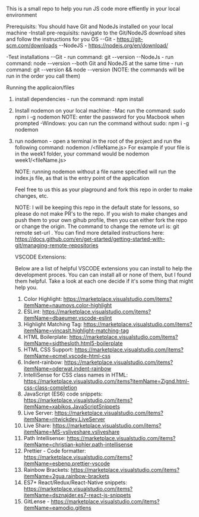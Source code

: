This is a small repo to help you run JS code more effiently in your local environment

Prerequisits: You should have Git and NodeJs installed on your local machine
-Install pre-requisits: navigate to the Git/NodeJS download sites and follow the instructions for you OS
--Git - https://git-scm.com/downloads
--NodeJS - https://nodejs.org/en/download/

-Test installations
--Git - run command: git --version
--NodeJs - run command: node --version
--both Git and NodeJS at the same time - run command: git --version && node --version (NOTE: the commands will be run in the order you call them)

Running the applicaion/files

1. install dependencies - run the command: npm install
2. Install nodemon on your local machine:
   -Mac run the command: sudo npm i -g nodemon
   NOTE: enter the password for you Macbook when prompted
   -Windows: you can run the command without sudo: npm i -g nodemon
3. run nodemon - open a terminal in the root of the project and run the following command: nodemon <pathToFile>/<fileName.js>
   For example if your file is in the week1 folder, your command would be nodemon week1/<fileName.js>

   NOTE: running nodemon without a file name specified will run the index.js file, as that is the entry point of the application

   Feel free to us this as your plaground and fork this repo in order to make changes, etc.

   NOTE: I will be keeping this repo in the default state for lessons, so please do not make PR's to the repo.
   If you wish to make changes and push them to your own gihub profile, then you can either fork the repo or change the origin. The command to change the remote url is: git remote set-url <newUrlForYourRepo>. You can find more detailed instructions here: https://docs.github.com/en/get-started/getting-started-with-git/managing-remote-repositories

   VSCODE Extensions:

   Below are a list of helpful VSCODE extensions you can install to help the development proces. You can can install all or none of them, but I found them helpful. Take a look at each one decide if it's some thing that might help you.

   1. Color Highlight: https://marketplace.visualstudio.com/items?itemName=naumovs.color-highlight
   2. ESLint: https://marketplace.visualstudio.com/items?itemName=dbaeumer.vscode-eslint
   3. Highlight Matching Tag: https://marketplace.visualstudio.com/items?itemName=vincaslt.highlight-matching-tag
   4. HTML Boilerplate: https://marketplace.visualstudio.com/items?itemName=sidthesloth.html5-boilerplate
   5. HTML CSS Support: https://marketplace.visualstudio.com/items?itemName=ecmel.vscode-html-css
   6. Indent-rainbow: https://marketplace.visualstudio.com/items?itemName=oderwat.indent-rainbow
   7. IntelliSense for CSS class names in HTML: https://marketplace.visualstudio.com/items?itemName=Zignd.html-css-class-completion
   8. JavaScript (ES6) code snippets: https://marketplace.visualstudio.com/items?itemName=xabikos.JavaScriptSnippets
   9. Live Server: https://marketplace.visualstudio.com/items?itemName=ritwickdey.LiveServer
   10. Live Share: https://marketplace.visualstudio.com/items?itemName=MS-vsliveshare.vsliveshare
   11. Path Intellisense: https://marketplace.visualstudio.com/items?itemName=christian-kohler.path-intellisense
   12. Prettier - Code formatter: https://marketplace.visualstudio.com/items?itemName=esbenp.prettier-vscode
   13. Rainbow Brackets: https://marketplace.visualstudio.com/items?itemName=2gua.rainbow-brackets
   14. ES7+ React/Redux/React-Native snippets: https://marketplace.visualstudio.com/items?itemName=dsznajder.es7-react-js-snippets
   15. GitLense - https://marketplace.visualstudio.com/items?itemName=eamodio.gitlens
